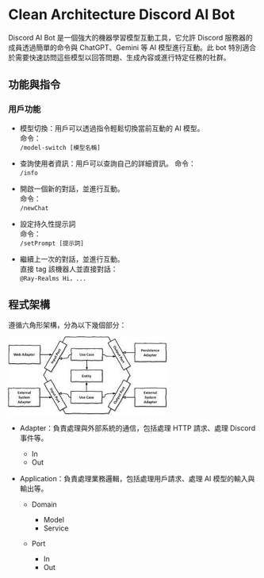 # Clean Architecture Discord AI Bot

Discord AI Bot 是一個強大的機器學習模型互動工具，它允許 Discord 服務器的成員透過簡單的命令與 ChatGPT、Gemini 等 AI 模型進行互動。此 bot 特別適合於需要快速訪問這些模型以回答問題、生成內容或進行特定任務的社群。

## 功能與指令

<!-- ### TODO: 管理員功能(全都未完成)

- 查詢系統開銷：可以查詢所有服務器中所有成員的當月使用情況。 <br>
  命令： <br>
  `/querySystemCurrentMonthUsage`

- 查詢服務器開銷：可以查詢服務器內所有成員的當月使用情況。 <br>
  命令： <br>
  `/queryServerCurrentMonthUsage`

- 查詢系統開銷：可以查詢所有服務器中所有成員的歷史使用情況。 <br>
  命令： <br>
  `/querySystemHistoryUsage`

- 查詢服務器開銷：可以查詢服務器內所有成員的歷史使用情況。 <br>
  命令： <br>
  `/queryServerHistoryUsage`

- 設定公告區：可以設定一個公告區域，用於發布重要訊息。 <br>
  命令： <br>
  `/setAnnouncementArea`

- 設定開銷上限：可以設定每個成員的當月開銷上限。 <br>
  命令： <br>
  `/setExpenseLimit [用戶名稱] [上限金額]`

- 設定記憶長度：可以設定每個對話記憶長度 <br>
  命令： <br>
  `/setMemoryLimit [用戶名稱] [上限金額]`

- 開銷報告：在每個月的第一天，bot 會自動計算並報告該服務器內每個成員的開銷情況。 -->

### 用戶功能

- 模型切換：用戶可以透過指令輕鬆切換當前互動的 AI 模型。 <br>
  命令： <br>
  `/model-switch [模型名稱]`

- 查詢使用者資訊：用戶可以查詢自己的詳細資訊。
  命令： <br>
  `/info`

- 開啟一個新的對話，並進行互動。 <br>
  命令： <br>
  `/newChat`

- 設定持久性提示詞 <br>
  命令： <br>
  `/setPrompt [提示詞]`

- 繼續上一次的對話，並進行互動。 <br>
  直接 tag 該機器人並直接對話： <br>
  `@Ray-Realms Hi，...`

<!-- ### TODO: 管理員功能(播放音樂)
- 能播放音樂網站 youtube
- 可以建立清單 -->

## 程式架構

遵循六角形架構，分為以下幾個部分：

![六角形架構圖](docs/hexagonal_architecture_diagram.png)

- Adapter：負責處理與外部系統的通信，包括處理 HTTP 請求、處理 Discord 事件等。

  - In
  - Out

- Application：負責處理業務邏輯，包括處理用戶請求、處理 AI 模型的輸入與輸出等。

  - Domain

    - Model
    - Service

  - Port
    - In
    - Out
